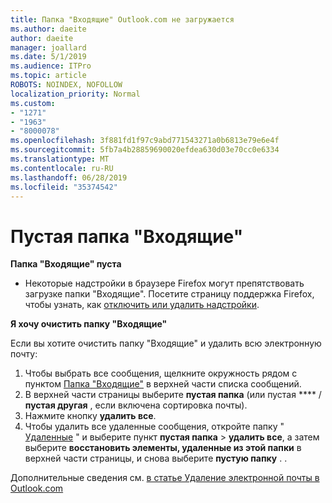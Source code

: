 ```yaml
---
title: Папка "Входящие" Outlook.com не загружается
ms.author: daeite
author: daeite
manager: joallard
ms.date: 5/1/2019
ms.audience: ITPro
ms.topic: article
ROBOTS: NOINDEX, NOFOLLOW
localization_priority: Normal
ms.custom:
- "1271"
- "1963"
- "8000078"
ms.openlocfilehash: 3f881fd1f97c9abd771543271a0b6813e79e6e4f
ms.sourcegitcommit: 5fb7a4b28859690020efdea630d03e70cc0e6334
ms.translationtype: MT
ms.contentlocale: ru-RU
ms.lasthandoff: 06/28/2019
ms.locfileid: "35374542"
---
```

# <a name="empty-inbox"></a>Пустая папка "Входящие"

**Папка "Входящие" пуста**

- Некоторые надстройки в браузере Firefox могут препятствовать загрузке папки "Входящие". Посетите страницу поддержка Firefox, чтобы узнать, как [отключить или удалить надстройки](https://support.mozilla.org/kb/disable-or-remove-add-ons).

**Я хочу очистить папку "Входящие"**

Если вы хотите очистить папку "Входящие" и удалить всю электронную почту:

1. Чтобы выбрать все сообщения, щелкните окружность рядом с пунктом [Папка "Входящие"](https://outlook.live.com/mail/inbox) в верхней части списка сообщений.
1. В верхней части страницы выберите **пустая папка** (или пустая **** / **пустая другая** , если включена сортировка почты).
1. Нажмите кнопку **удалить все**.
1. Чтобы удалить все удаленные сообщения, откройте папку " [Удаленные](https://outlook.live.com/mail/deleteditems) " и выберите пункт **пустая папка** > **удалить все**, а затем выберите **восстановить элементы, удаленные из этой папки** в верхней части страницы, и снова выберите **пустую папку** . .

Дополнительные сведения см. [в статье Удаление электронной почты в Outlook.com](https://support.office.com/article/a9b63739-5392-412a-8e9a-d4b02708dee4)
